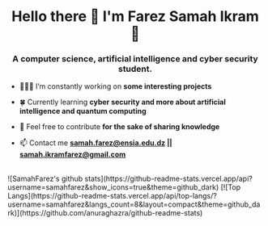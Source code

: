 <h1 align="center">Hello there 👋 I'm Farez Samah Ikram 🍂</h1>
<h3 align="center">A computer science, artificial intelligence and cyber security student.</h3>

- 👩🏻‍💻 I’m constantly working on **some interesting projects**

- 🍀 Currently learning **cyber security and more about artificial intelligence and quantum computing**

- 📝 Feel free to contribute **for the sake of sharing knowledge**

- 📫 Contact me **samah.farez@ensia.edu.dz || samah.ikramfarez@gmail.com**

 <br>
<!-- This will place the images next to eachother -->
![SamahFarez's github stats](https://github-readme-stats.vercel.app/api?username=samahfarez&show_icons=true&theme=github_dark)
[![Top Langs](https://github-readme-stats.vercel.app/api/top-langs/?username=samahfarez&langs_count=8&layout=compact&theme=github_dark)](https://github.com/anuraghazra/github-readme-stats)
